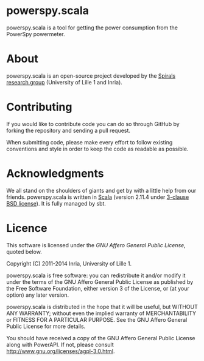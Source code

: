 # powerspy.scala
powerspy.scala is a tool for getting the power consumption from the PowerSpy powermeter.

# About
powerspy.scala is an open-source project developed by the [Spirals research group](https://team.inria.fr/spirals) (University of Lille 1 and Inria).

# Contributing
If you would like to contribute code you can do so through GitHub by forking the repository and sending a pull request.

When submitting code, please make every effort to follow existing conventions and style in order to keep the code as readable as possible.

# Acknowledgments
We all stand on the shoulders of giants and get by with a little help from our friends. powerspy.scala is written in [Scala](http://www.scala-lang.org) (version 2.11.4 under [3-clause BSD license](http://www.scala-lang.org/license.html)).
It is fully managed by sbt.

# Licence
This software is licensed under the *GNU Affero General Public License*, quoted below.

Copyright (C) 2011-2014 Inria, University of Lille 1.

powerspy.scala is free software: you can redistribute it and/or modify it under the terms of the GNU Affero General Public License as published by the Free Software Foundation, either version 3 of the License, or (at your option) any later version.

powerspy.scala is distributed in the hope that it will be useful, but WITHOUT ANY WARRANTY; without even the implied warranty of MERCHANTABILITY or FITNESS FOR A PARTICULAR PURPOSE. See the GNU Affero General Public License for more details.

You should have received a copy of the GNU Affero General Public License along with PowerAPI. If not, please consult http://www.gnu.org/licenses/agpl-3.0.html.
